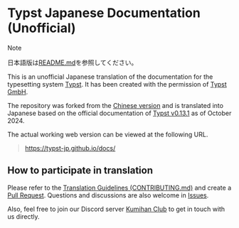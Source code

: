 # Typst Japanese Documentation (Unofficial)

> [!NOTE]
> 日本語版は[README.md](README.md)を参照してください。

This is an unofficial Japanese translation of the documentation for the typesetting system [Typst](https://typst.app/docs). It has been created with the permission of [Typst GmbH](https://typst.app/legal/).

The repository was forked from the [Chinese version](https://github.com/typst-doc-cn/typst-doc-cn.github.io) and is translated into Japanese based on the official documentation of [Typst v0.13.1](https://typst.app/docs/changelog/#v0.13.1) as of October 2024.

The actual working web version can be viewed at the following URL.
> https://typst-jp.github.io/docs/

## How to participate in translation

Please refer to the [Translation Guidelines (CONTRIBUTING.md)](CONTRIBUTING.md) and create a [Pull Request](https://github.com/typst-jp/docs/pulls). Questions and discussions are also welcome in [Issues](https://github.com/typst-jp/docs/issues).

Also, feel free to join our Discord server [Kumihan Club](https://discord.gg/9xF7k4aAuH) to get in touch with us directly.
